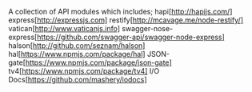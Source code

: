 A collection of API modules which includes;
hapi[http://hapijs.com/]
express[http://expressjs.com]
restify[http://mcavage.me/node-restify/]
vatican[http://www.vaticanjs.info]
swagger-nose-express[https://github.com/swagger-api/swagger-node-express]
halson[http://github.com/seznam/halson]
hal[https://www.npmjs.com/package/hal]
JSON-gate[https://www.npmjs.com/package/json-gate]
tv4[https://www.npmjs.com/package/tv4]
I/O Docs[https://github.com/mashery/iodocs]
